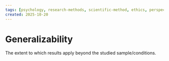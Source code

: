 ```yaml
---
tags: [psychology, research-methods, scientific-method, ethics, perspectives]
created: 2025-10-20
---
```

# Generalizability

The extent to which results apply beyond the studied sample/conditions.
